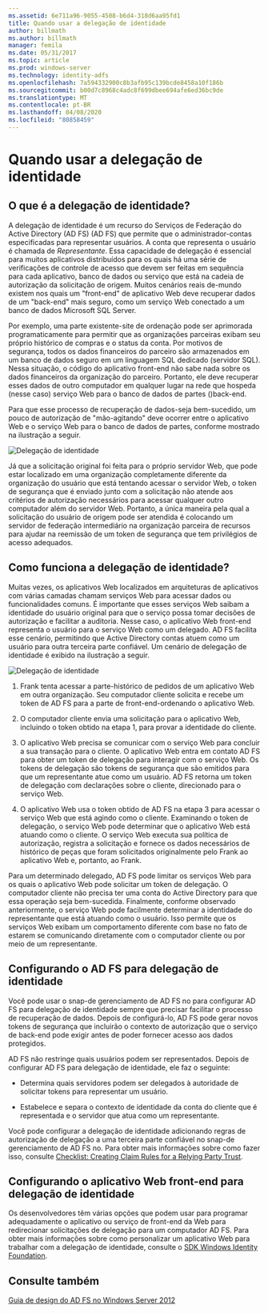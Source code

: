 ```yaml
---
ms.assetid: 6e711a96-9055-4508-b6d4-318d6aa95fd1
title: Quando usar a delegação de identidade
author: billmath
ms.author: billmath
manager: femila
ms.date: 05/31/2017
ms.topic: article
ms.prod: windows-server
ms.technology: identity-adfs
ms.openlocfilehash: 7a594332900c8b3afb95c139bcde8458a10f186b
ms.sourcegitcommit: b00d7c8968c4adc8f699dbee694afe6ed36bc9de
ms.translationtype: MT
ms.contentlocale: pt-BR
ms.lasthandoff: 04/08/2020
ms.locfileid: "80858459"
---
```

# <a name="when-to-use-identity-delegation"></a>Quando usar a delegação de identidade
  
## <a name="what-is-identity-delegation"></a>O que é a delegação de identidade?  
A delegação de identidade é um recurso do Serviços de Federação do Active Directory (AD FS) \(AD FS\) que permite que o administrador\-contas especificadas para representar usuários. A conta que representa o usuário é chamada de *Representante*. Essa capacidade de delegação é essencial para muitos aplicativos distribuídos para os quais há uma série de verificações de controle de acesso que devem ser feitas em sequência para cada aplicativo, banco de dados ou serviço que está na cadeia de autorização da solicitação de origem. Muitos cenários reais de\-mundo existem nos quais um "front-end" de aplicativo Web deve recuperar dados de um "back-end" mais seguro, como um serviço Web conectado a um banco de dados Microsoft SQL Server.  
  
Por exemplo, uma parte existente\-site de ordenação pode ser aprimorada programaticamente para permitir que as organizações parceiras exibam seu próprio histórico de compras e o status da conta. Por motivos de segurança, todos os dados financeiros do parceiro são armazenados em um banco de dados seguro em um linguagem SQL dedicado \(servidor SQL\). Nessa situação, o código do aplicativo front\-end não sabe nada sobre os dados financeiros da organização do parceiro. Portanto, ele deve recuperar esses dados de outro computador em qualquer lugar na rede que hospeda \(nesse caso\) serviço Web para o banco de dados de partes \(\)back-end.  
  
Para que esse processo de recuperação de dados\-seja bem-sucedido, um pouco de autorização de "mão\-agitando" deve ocorrer entre o aplicativo Web e o serviço Web para o banco de dados de partes, conforme mostrado na ilustração a seguir.  
  
![Delegação de identidade](media/adfs2_identitydelegationconcept.gif)  
  
Já que a solicitação original foi feita para o próprio servidor Web, que pode estar localizado em uma organização completamente diferente da organização do usuário que está tentando acessar o servidor Web, o token de segurança que é enviado junto com a solicitação não atende aos critérios de autorização necessários para acessar qualquer outro computador além do servidor Web. Portanto, a única maneira pela qual a solicitação do usuário de origem pode ser atendida é colocando um servidor de federação intermediário na organização parceira de recursos para ajudar na reemissão de um token de segurança que tem privilégios de acesso adequados.  
  
## <a name="how-does-identity-delegation-work"></a>Como funciona a delegação de identidade?  
Muitas vezes, os aplicativos Web localizados em arquiteturas de aplicativos com várias camadas chamam serviços Web para acessar dados ou funcionalidades comuns. É importante que esses serviços Web saibam a identidade do usuário original para que o serviço possa tomar decisões de autorização e facilitar a auditoria. Nesse caso, o aplicativo Web front\-end representa o usuário para o serviço Web como um delegado. AD FS facilita esse cenário, permitindo que Active Directory contas atuem como um usuário para outra terceira parte confiável. Um cenário de delegação de identidade é exibido na ilustração a seguir.  
  
![Delegação de identidade](media/adfs2_identitydelegationsteps.gif)  
  
1.  Frank tenta acessar a parte\-histórico de pedidos de um aplicativo Web em outra organização. Seu computador cliente solicita e recebe um token de AD FS para a parte de front\-end\-ordenando o aplicativo Web.  
  
2.  O computador cliente envia uma solicitação para o aplicativo Web, incluindo o token obtido na etapa 1, para provar a identidade do cliente.  
  
3.  O aplicativo Web precisa se comunicar com o serviço Web para concluir a sua transação para o cliente. O aplicativo Web entra em contato AD FS para obter um token de delegação para interagir com o serviço Web. Os tokens de delegação são tokens de segurança que são emitidos para que um representante atue como um usuário. AD FS retorna um token de delegação com declarações sobre o cliente, direcionado para o serviço Web.  
  
4.  O aplicativo Web usa o token obtido de AD FS na etapa 3 para acessar o serviço Web que está agindo como o cliente. Examinando o token de delegação, o serviço Web pode determinar que o aplicativo Web está atuando como o cliente. O serviço Web executa sua política de autorização, registra a solicitação e fornece os dados necessários de histórico de peças que foram solicitados originalmente pelo Frank ao aplicativo Web e, portanto, ao Frank.  
  
Para um determinado delegado, AD FS pode limitar os serviços Web para os quais o aplicativo Web pode solicitar um token de delegação. O computador cliente não precisa ter uma conta do Active Directory para que essa operação seja bem-sucedida. Finalmente, conforme observado anteriormente, o serviço Web pode facilmente determinar a identidade do representante que está atuando como o usuário. Isso permite que os serviços Web exibam um comportamento diferente com base no fato de estarem se comunicando diretamente com o computador cliente ou por meio de um representante.  
  
## <a name="configuring-ad-fs-for-identity-delegation"></a>Configurando o AD FS para delegação de identidade  
Você pode usar o snap\-de gerenciamento de AD FS no para configurar AD FS para delegação de identidade sempre que precisar facilitar o processo de recuperação de dados. Depois de configurá-lo, AD FS pode gerar novos tokens de segurança que incluirão o contexto de autorização que o serviço de back\-end pode exigir antes de poder fornecer acesso aos dados protegidos.  
  
AD FS não restringe quais usuários podem ser representados. Depois de configurar AD FS para delegação de identidade, ele faz o seguinte:  
  
-   Determina quais servidores podem ser delegados à autoridade de solicitar tokens para representar um usuário.  
  
-   Estabelece e separa o contexto de identidade da conta do cliente que é representada e o servidor que atua como um representante.  
  
Você pode configurar a delegação de identidade adicionando regras de autorização de delegação a uma terceira parte confiável no snap\-de gerenciamento de AD FS no. Para obter mais informações sobre como fazer isso, consulte [Checklist: Creating Claim Rules for a Relying Party Trust](../../ad-fs/deployment/Checklist--Creating-Claim-Rules-for-a-Relying-Party-Trust.md).  
  
## <a name="configuring-the-front-end-web-application-for-identity-delegation"></a>Configurando o aplicativo Web front\-end para delegação de identidade  
Os desenvolvedores têm várias opções que podem usar para programar adequadamente o aplicativo ou serviço de front\-end da Web para redirecionar solicitações de delegação para um computador AD FS. Para obter mais informações sobre como personalizar um aplicativo Web para trabalhar com a delegação de identidade, consulte o [SDK Windows Identity Foundation](https://go.microsoft.com/fwlink/?LinkId=122266).  
  
## <a name="see-also"></a>Consulte também
[Guia de design do AD FS no Windows Server 2012](AD-FS-Design-Guide-in-Windows-Server-2012.md)
